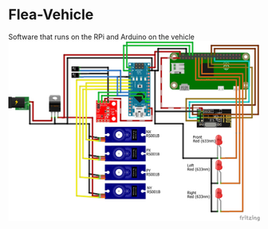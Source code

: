 # Flea-Vehicle
Software that runs on the RPi and Arduino on the vehicle
![Fritzing Diagram](Rocket_bb.jpg)
